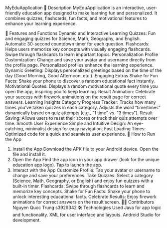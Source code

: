 MyEduApplication
📘 Description
MyEduApplication is an interactive, user-friendly education app designed to make learning fun and personalized. It combines quizzes, flashcards, fun facts, and motivational features to enhance your learning experience.

🎯 Features and Functions
Dynamic and Interactive Learning
Quizzes:
Fun and engaging quizzes for Science, Math, Geography, and English.
Automatic 30-second countdown timer for each question.
Flashcards:
Helps users memorize key concepts with visually engaging flashcards.
Swipe through flashcards to learn important topics.
Personalization
Profile Customization:
Change and save your avatar and username directly from the profile page.
Personalized profiles enhance the learning experience.
Dynamic Greeting:
Displays personalized greetings based on the time of the day (Good Morning, Good Afternoon, etc.).
Engaging Extras
Shake for Fun Facts:
Shake your phone to discover a random educational fact instantly.
Motivational Quotes:
Displays a random motivational quote every time you open the app, inspiring you to keep learning.
Result Animation:
Celebrate your success with firework animations on the result page for correct answers.
Learning Insights
Category Progress Tracker:
Tracks how many times you’ve taken quizzes in each category.
Adjusts the word “time/times” dynamically based on quiz attempts (e.g., "1 time" vs. "3 times").
Result Saving:
Allows users to reset their scores or track their quiz attempts over time.
Smooth User Experience
Simple and Intuitive Design:
An eye-catching, minimalist design for easy navigation.
Fast Loading Times:
Optimized code for a quick and seamless user experience.
📲 How to Run the App
1. Install the App
Download the APK file to your Android device.
Open the file and install it.
2. Open the App
Find the app icon in your app drawer (look for the unique education app logo).
Tap to launch the app.
3. Interact with the App
Customize Profile: Tap your avatar or username to change and save your preferences.
Take Quizzes: Select a category (Science, Math, Geography, or English) and enjoy fun quizzes with a built-in timer.
Flashcards: Swipe through flashcards to learn and memorize key concepts.
Shake for Fun Facts: Shake your phone to unlock interesting educational facts.
Celebrate Results: Enjoy firework animations for correct answers on the result screen.
👨‍💻 Contributors
Nguyen Quoc Trung
s3929342
🛠 Technologies Used
Java for app logic and functionality.
XML for user interface and layouts.
Android Studio for development.
